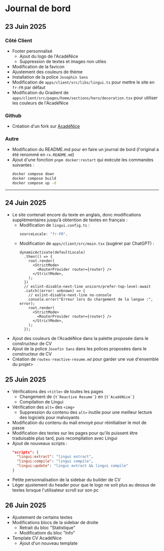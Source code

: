 # Journal de bord

## 23 Juin 2025

### Côté Client

- Footer personnalisé
  - Ajout du logo de l'AcadéNice
  - Suppression de textes et images non utiles
- Modification de la favicon
- Ajustement des couleurs de thème
- Installation de la police `Josephin Sans`
- Modification de `apps/client/src/libs/lingui.ts` pour mettre le site en `fr-FR` par défaut
- Modification du Gradient de `apps/client/src/pages/home/sections/hero/decoration.tsx` pour utiliser les couleurs de l'AcadéNice

### Github

- Création d'un fork sur [AcadéNice](https://github.com/AcadeNice)

### Autre

- Modification du README.md pour en faire un journal de bord (l'original a été renommé en `rx.README.md`)
- Ajout d'une fonction `pnpm docker:restart` qui exécute les commandes suivantes :
  ```bash
  docker compose down
  docker compose build
  docker compose up -d
  ```

---

## 24 Juin 2025

- Le site contenait encore du texte en anglais, donc modifications supplémentaires jusqu’à obtention de textes en français :
  - Modification de `lingui.config.ts` :
    ```ts
    sourceLocale: "fr-FR",
    ```
  - Modification de `apps/client/src/main.tsx` (sugérer par ChatGPT) :
    ```tsx
    dynamicActivate(defaultLocale)
      .then(() => {
        root.render(
          <StrictMode>
            <RouterProvider router={router} />
          </StrictMode>,
        );
      })
      // eslint-disable-next-line unicorn/prefer-top-level-await
      .catch((error: unknown) => {
        // eslint-disable-next-line no-console
        console.error("Erreur lors du chargement de la langue :", error);
        root.render(
          <StrictMode>
            <RouterProvider router={router} />
          </StrictMode>,
        );
      });
    ```
- Ajout des couleurs de l'AcadéNice dans la palette proposée dans le constructeur de CV
- Ajout de la police `Josefin Sans` dans les polices proposées dans le constructeur de CV
- Création de `routes-reactive-resume.md` pour garder une vue d'ensemble du projet>

## 25 Juin 2025

- Vérifications des `<title>` de toutes les pages
  - Changement de ``{t`Reactive Resume`}`` en ``{t`AcadéNice`}``
  - Compilation de Lingui
- Vérification des `alt=` des `<img>`
  - Suppression du contenu des `alt=` inutile pour une meilleur lecture des logiciels pour malvoyants
- Modification du contenu du mail envoyé pour réinitialiser le mot de passe
- Modification des textes sur les pages pour qu'ils puissent être traduisable plus tard, puis recompilation avec Lingui
- Ajout de nouveaux scripts :
  ```json
  "scripts": {
    "lingui:extract": "lingui extract",
    "lingui:compile": "lingui compile",
    "lingui:update": "lingui extract && lingui compile"
  }
  ```
- Petite personnalisation de la sidebar du builder de CV
- Léger ajustement du header pour que le logo ne soit plus au dessus de textes lorsque l'utilisateur scroll sur son pc

## 26 Juin 2025
- Ajustement de certains textes
- Modifications blocs de la sidebar de droite
  - Retrait du bloc "Statistique"
  - Modificatiom du bloc "Info"
- Template CV AcadéNice
  - Ajout d'un nouveau template